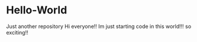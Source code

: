# Hello-World
Just another repository
Hi everyone!!
Im just starting code in this world!!! so exciting!!
